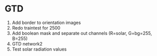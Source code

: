 # GTD

1. Add border to orientation images
2. Redo traintest for 2500
3. Add boolean mask and separate out channels (R=solar, G=bg=255, B=255)
4. GTD network2
5. Test solar radiation values
